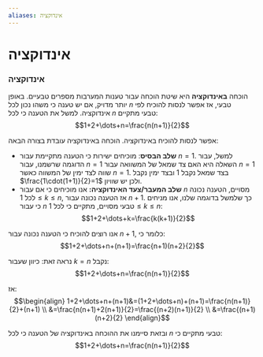 ```yaml
---
aliases: אינדוקציה
---
```


# אינדוקציה


### אינדוקציה
הוכחה **באינדוקציה** היא שיטת הוכחה עבור טענות המערבות מספרים טבעיים. באופן יותר מדויק, אם יש טענה כי משהו נכון לכל $n$ טבעי, אז אפשר לנסות להוכיח לפי אינדוקציה. למשל את הטענה כי לכל $n$ טבעי מתקיים:
$$1+2+\dots+n=\frac{n(n+1)}{2}$$

אפשר לנסות להוכיח באינדוקציה.
הוכחה באינדוקציה עובדת בצורה הבאה:
- **שלב הבסיס**: מוכיחים ישירות כי הטענה מתקיימת עבור $n=1$. למשל, עבור הדוגמה שרשמנו, עבור $n=1$ השאלה היא האם צד שמאל של המשוואה עבור $n=1$ שווה לצד ימין של המשווה כאשר $n=1$. בצד שמאל נקבל $1$ ובצד ימין נקבל $\frac{1\cdot(1+1)}{2}=1$ ולכן יש שוויון.
- **שלב המעבר/צעד האינדוקציה:** אנו מוכיחים כי אם עבור $n$ מסויים, הטענה נכונה לכל $1\leq k\leq n$, אז הטענה נכונה עבור $n+1$. כך שלמשל בדוגמה שלנו, אנו מניחים כי עבור $n$ טבעי מסויים, מתקיים כי לכל $1\leq k\leq n$:
$$1+2+\dots+k=\frac{k(k+1)}{2}$$

אנו רוצים להוכיח כי הטענה נכונה עבור $n+1$, כלומר כי:
$$1+2+\dots+n+(n+1)=\frac{n+1)(n+2}{2}$$

נראה זאת: כיוון שעבור $k=n$ נקבל:
$$1+2+\dots+n=\frac{n(n+1)}{2}$$

אז:
$$\begin{align}
1+2+\dots+n+(n+1)&=(1+2+\dots+n)+(n+1)=\frac{n(n+1)}{2}+(n+1) \\
&=\frac{n(n+1)+2(n+1)}{2}=\frac{(n+2)(n+1)}{2} \\
&=\frac{(n+1)(n+2}{2}
\end{align}$$

ובזאת סיימנו את ההוכחה באינדוקציה של הטענה כי לכל $n$ טבעי מתקיים כי:
$$1+2+\dots+n=\frac{n(n+1)}{2}$$